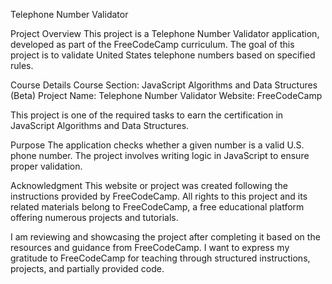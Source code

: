 Telephone Number Validator


Project Overview
This project is a Telephone Number Validator application, developed as part of the FreeCodeCamp curriculum. 
The goal of this project is to validate United States telephone numbers based on specified rules.

Course Details
Course Section: JavaScript Algorithms and Data Structures (Beta)
Project Name: Telephone Number Validator
Website: FreeCodeCamp

This project is one of the required tasks to earn the certification in JavaScript Algorithms and Data Structures.

Purpose
The application checks whether a given number is a valid U.S. phone number. The project involves writing logic in JavaScript to ensure proper validation.

Acknowledgment
This website or project was created following the instructions provided by FreeCodeCamp.
All rights to this project and its related materials belong to FreeCodeCamp, a free educational platform offering numerous projects and tutorials.

I am reviewing and showcasing the project after completing it based on the resources and guidance from FreeCodeCamp. I want to express my gratitude to FreeCodeCamp for teaching through structured instructions, projects, and partially provided code.

